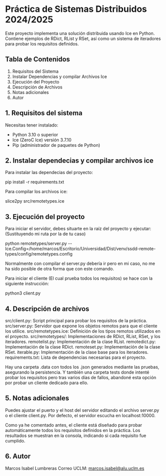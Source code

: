 # Práctica de Sistemas Distribuidos 2024/2025

Este proyecto implementa una solución distribuida usando Ice en Python. Contiene ejemplos de RDict, RList y RSet, así como un sistema de iteradores para probar los requisitos definidos.

## Tabla de Contenidos
1. Requisitos del Sistema
2. Instalar Dependencias y compilar Archivos Ice
3. Ejecución del Proyecto
4. Descripción de Archivos
5. Notas adicionales
6. Autor

## 1. Requisitos del sistema

Necesitas tener instalado:

- Python 3.10 o superior
- Ice (ZeroC Ice) versión 3.7.10
- Pip (administrador de paquetes de Python)

## 2. Instalar dependecias y compilar archivos ice

Para instalar las dependecias del proyecto: 

pip install -r requirements.txt

Para compilar los archivos ice:

slice2py src/remotetypes.ice



## 3. Ejecución del proyecto

Para iniciar el servidor, debes situarte en la raíz del proyecto y ejecutar:
(Sustituyendo mi ruta por la de tu caso)

python remotetypes/server.py --Ice.Config=/home/marcos/Escritorio/Universidad/Dist/venv/ssdd-remote-types/config/remotetypes.config

Normalmente con compilar el server.py debería ir pero en mi caso, no me ha sido posible de otra forma que con este comando.

Para iniciar el cliente (El cual prueba todos los requisitos) se hace con la siguiente instrucción:

python3 client.py

## 4. Descripción de archivos

src/client.py: Script principal para probar los requisitos de la práctica.
src/server.py: Servidor que expone los objetos remotos para que el cliente los utilice.
src/remotetypes.ice: Definición de los tipos remotos utilizados en el proyecto.
src/remotetypes/: Implementaciones de RDict, RList, RSet, y los iteradores.
remotelist.py: Implementación de la clase RList.
remotedict.py: Implementación de la clase RDict.
remoteset.py: Implementación de la clase RSet.
iterable.py: Implementación de la clase base para los iteradores.
requirements.txt: Lista de dependencias necesarias para el proyecto.

Hay una carpeta .data con todos los .json generados mediante las pruebas, asegurando la persistencia.
Y también una carpeta tests donde intenté probar los requisitos pero tras varios días de fallos, abandoné esta opción por probar un cliente dedicado para ello.

## 5. Notas adicionales

Puedes ajustar el puerto y el host del servidor editando el archivo server.py o el cliente client.py. Por defecto, el servidor escucha en localhost:10000.

Como ya he comentado antes, el cliente está diseñado para probar automáticamente todos los requisitos definidos en la práctica. Los resultados se muestran en la consola, indicando si cada requisito fue cumplido.

## 6. Autor

Marcos Isabel Lumbreras
Correo UCLM: marcos.isabel@alu.uclm.es